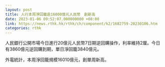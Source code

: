 ```yaml
---
layout: post
title: 人行本周淨回籠逾16000億元人民幣　創新高
date: 2023-01-06 09:52:07.000000000 +08:00
link: https://news.rthk.hk/rthk/ch/component/k2/1682759-20230106.htm
categories: rthk
---
```


人民銀行公開市場今日進行20億元人民幣7日期逆回購操作，利率維持2厘。今日有3860億元逆回購到期，單日淨回籠3840億元。

外電統計，本周淨回籠規模16010億元，創單周新高。
